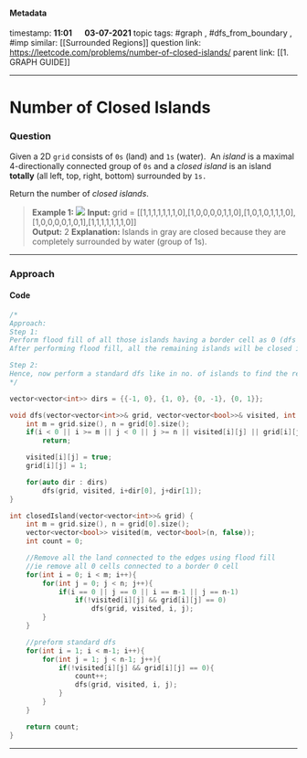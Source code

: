 #### Metadata

timestamp: **11:01**  &emsp;  **03-07-2021**
topic tags: #graph , #dfs_from_boundary , #imp
similar: [[Surrounded Regions]]
question link: https://leetcode.com/problems/number-of-closed-islands/
parent link: [[1. GRAPH GUIDE]]

---

# Number of Closed Islands

### Question

Given a 2D `grid` consists of `0s` (land) and `1s` (water).  An _island_ is a maximal 4-directionally connected group of `0s` and a _closed island_ is an island **totally** (all left, top, right, bottom) surrounded by `1s.`

Return the number of _closed islands_.

>**Example 1:**
![](https://assets.leetcode.com/uploads/2019/10/31/sample_3_1610.png)
**Input:** grid = \[[1,1,1,1,1,1,1,0],[1,0,0,0,0,1,1,0],[1,0,1,0,1,1,1,0],[1,0,0,0,0,1,0,1],[1,1,1,1,1,1,1,0]]\
**Output:** 2
**Explanation:** 
Islands in gray are closed because they are completely surrounded by water (group of 1s).

---


### Approach


#### Code

``` cpp
/*
Approach:
Step 1: 
Perform flood fill of all those islands having a border cell as 0 (dfs from boundary)
After performing flood fill, all the remaining islands will be closed islands

Step 2: 
Hence, now perform a standard dfs like in no. of islands to find the result.
*/

vector<vector<int>> dirs = {{-1, 0}, {1, 0}, {0, -1}, {0, 1}};

void dfs(vector<vector<int>>& grid, vector<vector<bool>>& visited, int i, int j){
	int m = grid.size(), n = grid[0].size();
	if(i < 0 || i >= m || j < 0 || j >= n || visited[i][j] || grid[i][j])
		return;

	visited[i][j] = true;
	grid[i][j] = 1;

	for(auto dir : dirs)
		dfs(grid, visited, i+dir[0], j+dir[1]);
}

int closedIsland(vector<vector<int>>& grid) {
	int m = grid.size(), n = grid[0].size();
	vector<vector<bool>> visited(m, vector<bool>(n, false));
	int count = 0;

	//Remove all the land connected to the edges using flood fill
	//ie remove all 0 cells connected to a border 0 cell
	for(int i = 0; i < m; i++){
		for(int j = 0; j < n; j++){
			if(i == 0 || j == 0 || i == m-1 || j == n-1) 
				if(!visited[i][j] && grid[i][j] == 0)
					dfs(grid, visited, i, j);
		}
	}

	//preform standard dfs
	for(int i = 1; i < m-1; i++){
		for(int j = 1; j < n-1; j++){
			if(!visited[i][j] && grid[i][j] == 0){
				count++;
				dfs(grid, visited, i, j);
			}
		}
	}

	return count;
}

```

---


